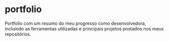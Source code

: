 # portfolio
Portfolio com um resumo do meu progresso como desenvolvedora, incluindo as ferramentas utilizadas e principais projetos postados nos meus repositórios.
